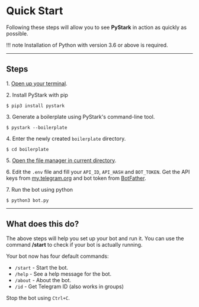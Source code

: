 # Quick Start

Following these steps will allow you to see **PyStark** in action as quickly as possible.

!!! note
    Installation of Python with version 3.6 or above is required.

---

## Steps

1\. [Open up your terminal](/faqs#terminal).

2\. Install PyStark with pip

```shell
$ pip3 install pystark
```

3\. Generate a boilerplate using PyStark's command-line tool.

```shell
$ pystark --boilerplate
```

4\. Enter the newly created `boilerplate` directory.

```shell
$ cd boilerplate
```

5\. [Open the file manager in current directory](/faqs#file-manager).

6\. Edit the ``.env`` file and fill your `API_ID`, `API_HASH` and `BOT_TOKEN`. Get the API keys from [my.telegram.org](https://my.telegram.org) and bot token from [BotFather](https://telegram.me/BotFather).

7\. Run the bot using python

```shell
$ python3 bot.py
```

---

## What does this do?

The above steps will help you set up your bot and run it. You can use the command **/start** to check if your bot is actually running.

Your bot now has four default commands:

- `/start` - Start the bot.
- `/help` - See a help message for the bot.
- `/about` - About the bot.
- `/id` - Get Telegram ID (also works in groups)


Stop the bot using `Ctrl+C`.

